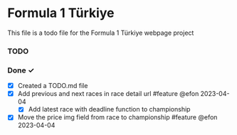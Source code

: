 # Formula 1 Türkiye
This file is a todo file for the Formula 1 Türkiye webpage project

### TODO

### Done ✓
- [x] Created a TODO.md file  
- [x] Add previous and next races in race detail url #feature @efon 2023-04-04  
  - [x] Add latest race with deadline function to championship
- [x] Move the price img field from race to championship #feature @efon 2023-04-04  
